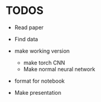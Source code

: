 # TODOS

- Read paper

- Find data

- make working version  
    - make torch CNN
    - Make normal neural network

- format for notebook

- Make presentation